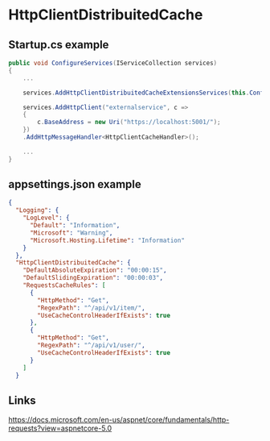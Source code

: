 # HttpClientDistribuitedCache

## Startup.cs example
```csharp
public void ConfigureServices(IServiceCollection services)
{
    ...

    services.AddHttpClientDistribuitedCacheExtensionsServices(this.Configuration);

    services.AddHttpClient("externalservice", c =>
    {
        c.BaseAddress = new Uri("https://localhost:5001/");
    })
    .AddHttpMessageHandler<HttpClientCacheHandler>();

    ...
}

```

## appsettings.json example
```json
{
  "Logging": {
    "LogLevel": {
      "Default": "Information",
      "Microsoft": "Warning",
      "Microsoft.Hosting.Lifetime": "Information"
    }
  },
  "HttpClientDistribuitedCache": {
    "DefaultAbsoluteExpiration": "00:00:15",
    "DefaultSlidingExpiration": "00:00:03",
    "RequestsCacheRules": [
      {
        "HttpMethod": "Get",
        "RegexPath": "^/api/v1/item/",
        "UseCacheControlHeaderIfExists": true
      },
      {
        "HttpMethod": "Get",
        "RegexPath": "^/api/v1/user/",
        "UseCacheControlHeaderIfExists": true
      }
    ]
  }
```

## Links

https://docs.microsoft.com/en-us/aspnet/core/fundamentals/http-requests?view=aspnetcore-5.0

